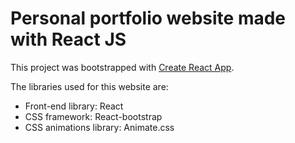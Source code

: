 # Personal portfolio website made with React JS

This project was bootstrapped with [Create React App](https://github.com/mawed22/myfolio).

The libraries used for this website are:

- Front-end library: React
- CSS framework: React-bootstrap
- CSS animations library: Animate.css

